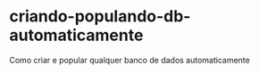 # criando-populando-db-automaticamente
Como criar e popular qualquer banco de dados automaticamente
